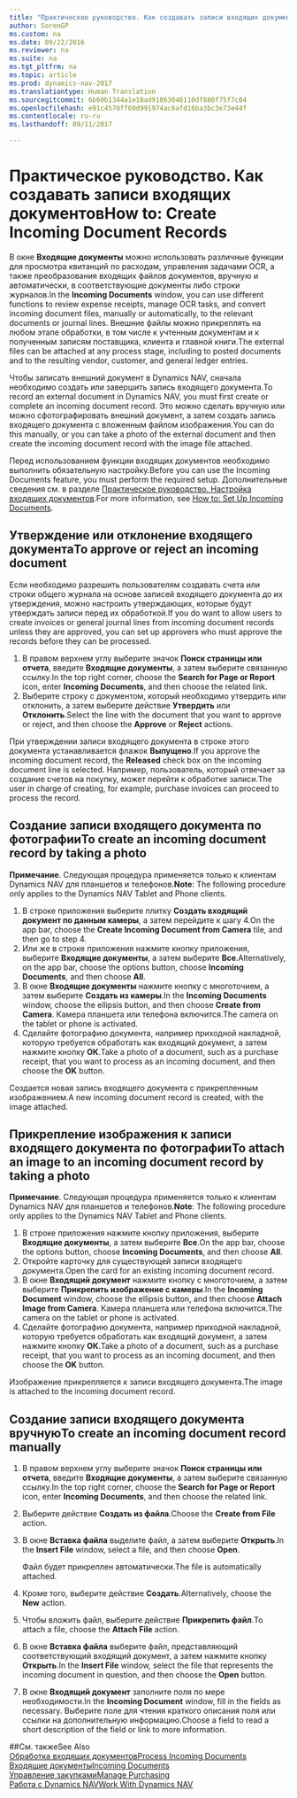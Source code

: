 ```yaml
---
title: "Практическое руководство. Как создавать записи входящих документов"
author: SorenGP
ms.custom: na
ms.date: 09/22/2016
ms.reviewer: na
ms.suite: na
ms.tgt_pltfrm: na
ms.topic: article
ms.prod: dynamics-nav-2017
ms.translationtype: Human Translation
ms.sourcegitcommit: 6b60b1344a1e18ad91863046110df880f75f7c04
ms.openlocfilehash: e91c4570ff60d991974ac6afd16ba3bc3e73e44f
ms.contentlocale: ru-ru
ms.lasthandoff: 09/11/2017

---
```


# <a name="how-to-create-incoming-document-records"></a><span data-ttu-id="5a1ce-102">Практическое руководство. Как создавать записи входящих документов</span><span class="sxs-lookup"><span data-stu-id="5a1ce-102">How to: Create Incoming Document Records</span></span>
<span data-ttu-id="5a1ce-103">В окне **Входящие документы** можно использовать различные функции для просмотра квитанций по расходам, управления задачами OCR, а также преобразования входящих файлов документов, вручную и автоматически, в соответствующие документы либо строки журналов.</span><span class="sxs-lookup"><span data-stu-id="5a1ce-103">In the **Incoming Documents** window, you can use different functions to review expense receipts, manage OCR tasks, and convert incoming document files, manually or automatically, to the relevant documents or journal lines.</span></span> <span data-ttu-id="5a1ce-104">Внешние файлы можно прикреплять на любом этапе обработки, в том числе к учтенным документам и к полученным записям поставщика, клиента и главной книги.</span><span class="sxs-lookup"><span data-stu-id="5a1ce-104">The external files can be attached at any process stage, including to posted documents and to the resulting vendor, customer, and general ledger entries.</span></span>

<span data-ttu-id="5a1ce-105">Чтобы записать внешний документ в Dynamics NAV, сначала необходимо создать или завершить запись входящего документа.</span><span class="sxs-lookup"><span data-stu-id="5a1ce-105">To record an external document in Dynamics NAV, you must first create or complete an incoming document record.</span></span> <span data-ttu-id="5a1ce-106">Это можно сделать вручную или можно сфотографировать внешний документ, а затем создать запись входящего документа с вложенным файлом изображения.</span><span class="sxs-lookup"><span data-stu-id="5a1ce-106">You can do this manually, or you can take a photo of the external document and then create the incoming document record with the image file attached.</span></span>

<span data-ttu-id="5a1ce-107">Перед использованием функции входящих документов необходимо выполнить обязательную настройку.</span><span class="sxs-lookup"><span data-stu-id="5a1ce-107">Before you can use the Incoming Documents feature, you must perform the required setup.</span></span> <span data-ttu-id="5a1ce-108">Дополнительные сведения см. в разделе [Практическое руководство. Настройка входящих документов](across-how-setup-income-documents.md).</span><span class="sxs-lookup"><span data-stu-id="5a1ce-108">For more information, see [How to: Set Up Incoming Documents](across-how-setup-income-documents.md).</span></span>

## <a name="to-approve-or-reject-an-incoming-document"></a><span data-ttu-id="5a1ce-109">Утверждение или отклонение входящего документа</span><span class="sxs-lookup"><span data-stu-id="5a1ce-109">To approve or reject an incoming document</span></span>
<span data-ttu-id="5a1ce-110">Если необходимо разрешить пользователям создавать счета или строки общего журнала на основе записей входящего документа до их утверждения, можно настроить утверждающих, которые будут утверждать записи перед их обработкой.</span><span class="sxs-lookup"><span data-stu-id="5a1ce-110">If you do want to allow users to create invoices or general journal lines from incoming document records unless they are approved, you can set up approvers who must approve the records before they can be processed.</span></span>

1. <span data-ttu-id="5a1ce-111">В правом верхнем углу выберите значок **Поиск страницы или отчета**, введите **Входящие документы**, а затем выберите связанную ссылку.</span><span class="sxs-lookup"><span data-stu-id="5a1ce-111">In the top right corner, choose the **Search for Page or Report** icon, enter **Incoming Documents**, and then choose the related link.</span></span>
2. <span data-ttu-id="5a1ce-112">Выберите строку с документом, который необходимо утвердить или отклонить, а затем выберите действие **Утвердить** или **Отклонить**.</span><span class="sxs-lookup"><span data-stu-id="5a1ce-112">Select the line with the document that you want to approve or reject, and then choose the **Approve** or **Reject** actions.</span></span>

<span data-ttu-id="5a1ce-113">При утверждении записи входящего документа в строке этого документа устанавливается флажок **Выпущено**.</span><span class="sxs-lookup"><span data-stu-id="5a1ce-113">If you approve the incoming document record, the **Released** check box on the incoming document line is selected.</span></span> <span data-ttu-id="5a1ce-114">Например, пользователь, который отвечает за создание счетов на покупку, может перейти к обработке записи.</span><span class="sxs-lookup"><span data-stu-id="5a1ce-114">The user in charge of creating, for example, purchase invoices can proceed to process the record.</span></span>

## <a name="to-create-an-incoming-document-record-by-taking-a-photo"></a><span data-ttu-id="5a1ce-115">Создание записи входящего документа по фотографии</span><span class="sxs-lookup"><span data-stu-id="5a1ce-115">To create an incoming document record by taking a photo</span></span>
<span data-ttu-id="5a1ce-116">**Примечание**. Следующая процедура применяется только к клиентам Dynamics NAV для планшетов и телефонов.</span><span class="sxs-lookup"><span data-stu-id="5a1ce-116">**Note**: The following procedure only applies to the Dynamics NAV Tablet and Phone clients.</span></span>

1. <span data-ttu-id="5a1ce-117">В строке приложения выберите плитку **Создать входящий документ по данным камеры**, а затем перейдите к шагу 4.</span><span class="sxs-lookup"><span data-stu-id="5a1ce-117">On the app bar, choose the **Create Incoming Document from Camera** tile, and then go to step 4.</span></span>
2. <span data-ttu-id="5a1ce-118">Или же в строке приложения нажмите кнопку приложения, выберите **Входящие документы**, а затем выберите **Все**.</span><span class="sxs-lookup"><span data-stu-id="5a1ce-118">Alternatively, on the app bar, choose the options button, choose **Incoming Documents**, and then choose **All**.</span></span>
3. <span data-ttu-id="5a1ce-119">В окне **Входящие документы** нажмите кнопку с многоточием, а затем выберите **Создать из камеры**.</span><span class="sxs-lookup"><span data-stu-id="5a1ce-119">In the **Incoming Documents** window, choose the ellipsis button, and then choose **Create from Camera**.</span></span> <span data-ttu-id="5a1ce-120">Камера планшета или телефона включится.</span><span class="sxs-lookup"><span data-stu-id="5a1ce-120">The camera on the tablet or phone is activated.</span></span>
4. <span data-ttu-id="5a1ce-121">Сделайте фотографию документа, например приходной накладной, которую требуется обработать как входящий документ, а затем нажмите кнопку **ОК**.</span><span class="sxs-lookup"><span data-stu-id="5a1ce-121">Take a photo of a document, such as a purchase receipt, that you want to process as an incoming document, and then choose the **OK** button.</span></span>

<span data-ttu-id="5a1ce-122">Создается новая запись входящего документа с прикрепленным изображением.</span><span class="sxs-lookup"><span data-stu-id="5a1ce-122">A new incoming document record is created, with the image attached.</span></span>

## <a name="to-attach-an-image-to-an-incoming-document-record-by-taking-a-photo"></a><span data-ttu-id="5a1ce-123">Прикрепление изображения к записи входящего документа по фотографии</span><span class="sxs-lookup"><span data-stu-id="5a1ce-123">To attach an image to an incoming document record by taking a photo</span></span>
<span data-ttu-id="5a1ce-124">**Примечание**. Следующая процедура применяется только к клиентам Dynamics NAV для планшетов и телефонов.</span><span class="sxs-lookup"><span data-stu-id="5a1ce-124">**Note**: The following procedure only applies to the Dynamics NAV Tablet and Phone clients.</span></span>

1. <span data-ttu-id="5a1ce-125">В строке приложения нажмите кнопку приложения, выберите **Входящие документы**, а затем выберите **Все**.</span><span class="sxs-lookup"><span data-stu-id="5a1ce-125">On the app bar, choose the options button, choose **Incoming Documents**, and then choose **All**.</span></span>
2. <span data-ttu-id="5a1ce-126">Откройте карточку для существующей записи входящего документа.</span><span class="sxs-lookup"><span data-stu-id="5a1ce-126">Open the card for an existing incoming document record.</span></span>
3. <span data-ttu-id="5a1ce-127">В окне **Входящий документ** нажмите кнопку с многоточием, а затем выберите **Прикрепить изображение с камеры**.</span><span class="sxs-lookup"><span data-stu-id="5a1ce-127">In the **Incoming Document** window, choose the ellipsis button, and then choose **Attach Image from Camera**.</span></span> <span data-ttu-id="5a1ce-128">Камера планшета или телефона включится.</span><span class="sxs-lookup"><span data-stu-id="5a1ce-128">The camera on the tablet or phone is activated.</span></span>
4. <span data-ttu-id="5a1ce-129">Сделайте фотографию документа, например приходной накладной, которую требуется обработать как входящий документ, а затем нажмите кнопку **ОК**.</span><span class="sxs-lookup"><span data-stu-id="5a1ce-129">Take a photo of a document, such as a purchase receipt, that you want to process as an incoming document, and then choose the **OK** button.</span></span>

<span data-ttu-id="5a1ce-130">Изображение прикрепляется к записи входящего документа.</span><span class="sxs-lookup"><span data-stu-id="5a1ce-130">The image is attached to the incoming document record.</span></span>

## <a name="to-create-an-incoming-document-record-manually"></a><span data-ttu-id="5a1ce-131">Создание записи входящего документа вручную</span><span class="sxs-lookup"><span data-stu-id="5a1ce-131">To create an incoming document record manually</span></span>
1. <span data-ttu-id="5a1ce-132">В правом верхнем углу выберите значок **Поиск страницы или отчета**, введите **Входящие документы**, а затем выберите связанную ссылку.</span><span class="sxs-lookup"><span data-stu-id="5a1ce-132">In the top right corner, choose the **Search for Page or Report** icon, enter **Incoming Documents**, and then choose the related link.</span></span>
2. <span data-ttu-id="5a1ce-133">Выберите действие **Создать из файла**.</span><span class="sxs-lookup"><span data-stu-id="5a1ce-133">Choose the **Create from File** action.</span></span>  
3. <span data-ttu-id="5a1ce-134">В окне **Вставка файла** выделите файл, а затем выберите **Открыть**.</span><span class="sxs-lookup"><span data-stu-id="5a1ce-134">In the **Insert File** window, select a file, and then choose **Open**.</span></span>

    <span data-ttu-id="5a1ce-135">Файл будет прикреплен автоматически.</span><span class="sxs-lookup"><span data-stu-id="5a1ce-135">The file is automatically attached.</span></span>
4. <span data-ttu-id="5a1ce-136">Кроме того, выберите действие **Создать**.</span><span class="sxs-lookup"><span data-stu-id="5a1ce-136">Alternatively, choose the **New** action.</span></span>
5. <span data-ttu-id="5a1ce-137">Чтобы вложить файл, выберите действие **Прикрепить файл**.</span><span class="sxs-lookup"><span data-stu-id="5a1ce-137">To attach a file, choose the **Attach File** action.</span></span>
6. <span data-ttu-id="5a1ce-138">В окне **Вставка файла** выберите файл, представляющий соответствующий входящий документ, а затем нажмите кнопку **Открыть**.</span><span class="sxs-lookup"><span data-stu-id="5a1ce-138">In the **Insert File** window, select the file that represents the incoming document in question, and then choose the **Open** button.</span></span>
7. <span data-ttu-id="5a1ce-139">В окне **Входящий документ** заполните поля по мере необходимости.</span><span class="sxs-lookup"><span data-stu-id="5a1ce-139">In the **Incoming Document** window, fill in the fields as necessary.</span></span> <span data-ttu-id="5a1ce-140">Выберите поле для чтения краткого описания поля или ссылки на дополнительную информацию.</span><span class="sxs-lookup"><span data-stu-id="5a1ce-140">Choose a field to read a short description of the field or link to more information.</span></span>

##<a name="see-also"></a><span data-ttu-id="5a1ce-141">См. также</span><span class="sxs-lookup"><span data-stu-id="5a1ce-141">See Also</span></span>  
[<span data-ttu-id="5a1ce-142">Обработка входящих документов</span><span class="sxs-lookup"><span data-stu-id="5a1ce-142">Process Incoming Documents</span></span>](across-process-income-documents.md)  
[<span data-ttu-id="5a1ce-143">Входящие документы</span><span class="sxs-lookup"><span data-stu-id="5a1ce-143">Incoming Documents</span></span>](across-income-documents.md)  
[<span data-ttu-id="5a1ce-144">Управление закупками</span><span class="sxs-lookup"><span data-stu-id="5a1ce-144">Manage Purchasing</span></span>](purchasing-manage-purchasing.md)  
[<span data-ttu-id="5a1ce-145">Работа с Dynamics NAV</span><span class="sxs-lookup"><span data-stu-id="5a1ce-145">Work With Dynamics NAV</span></span>](ui-work-product.md)

